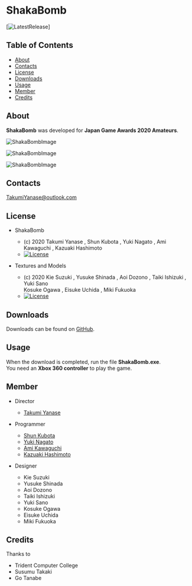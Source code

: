 # ShakaBomb
[![LatestRelease](https://img.shields.io/badge/LatestRelease-v1.4-success.svg?style=flat)]

## Table of Contents

* [About](#about)
* [Contacts](#contacts)
* [License](#license)
* [Downloads](#downloads)
* [Usage](#usage)
* [Member](#member)
* [Credits](#credits)


## About

**ShakaBomb** was developed for **Japan Game Awards 2020 Amateurs**.

<p><img src="https://github.com/Trident-CESA2020/CESA2020-ShakaBomb/blob/Images/Images/Title.png?raw=true" alt="ShakaBombImage" /></p>

<p><img src="https://github.com/Trident-CESA2020/CESA2020-ShakaBomb/blob/Images/Images/Image04.png?raw=true" alt="ShakaBombImage" /></p>

<p><img src="https://github.com/Trident-CESA2020/CESA2020-ShakaBomb/blob/Images/Images/Image03.png?raw=true" alt="ShakaBombImage" /></p>


## Contacts

TakumiYanase@outlook.com


## License

* ShakaBomb
  - (c) 2020 Takumi Yanase , Shun Kubota , Yuki Nagato , Ami Kawaguchi , Kazuaki Hashimoto
  - [![License](https://img.shields.io/badge/License-MIT-blue.svg?style=flat)](https://opensource.org/licenses/mit-license.php)
  
* Textures and Models
  - (c) 2020 Kie Suzuki , Yusuke Shinada , Aoi Dozono , Taiki Ishizuki , Yuki Sano  
  Kosuke Ogawa , Eisuke Uchida , Miki Fukuoka
  - [![License](https://img.shields.io/badge/License-CC%20BY--NC--ND%204.0-yellow.svg?style=flat)](https://creativecommons.org/licenses/by-nc-nd/4.0/legalcode)


## Downloads

Downloads can be found on [GitHub](https://github.com/Trident-CESA2020/ShakaBomb/releases).  


## Usage

When the download is completed, run the file **ShakaBomb.exe**.  
You need an **Xbox 360 controller** to play the game.


## Member

* Director
  - [Takumi Yanase](https://github.com/TakumiYanase)

* Programmer
  - [Shun Kubota](https://github.com/KubotaP)
  - [Yuki Nagato](https://github.com/onievui)
  - [Ami Kawaguchi](https://github.com/PinkStarWarrior)
  - [Kazuaki Hashimoto](https://github.com/kazu1184)

* Designer
  - Kie Suzuki
  - Yusuke Shinada
  - Aoi Dozono
  - Taiki Ishizuki
  - Yuki Sano
  - Kosuke Ogawa
  - Eisuke Uchida
  - Miki Fukuoka


## Credits

Thanks to

* Trident Computer College
* Susumu Takaki
* Go Tanabe

